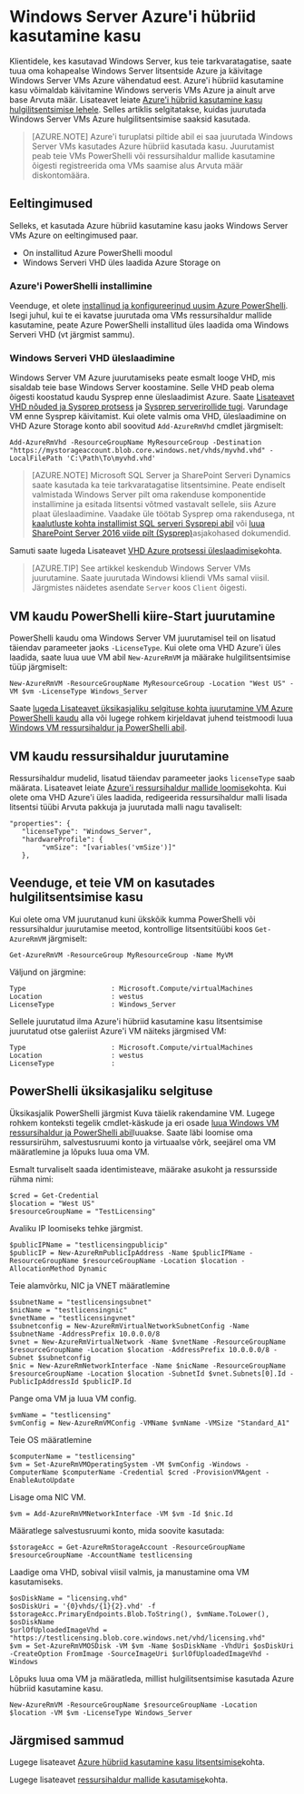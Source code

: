 <properties
   pageTitle="Akna Server Azure'i hübriid kasutamine kasu | Microsoft Azure'i"
   description="Saate teada, kuidas oma Windows Server Software Assurance kasu tuua kohapealse litsentside Azure'i maksimeerimine"
   services="virtual-machines-windows"
   documentationCenter=""
   authors="iainfoulds"
   manager="timlt"
   editor=""/>

<tags
   ms.service="virtual-machines-windows"
   ms.devlang="na"
   ms.topic="article"
   ms.tgt_pltfrm="vm-windows"
   ms.workload="infrastructure-services"
   ms.date="07/13/2016"
   ms.author="georgem"/>

# <a name="azure-hybrid-use-benefit-for-windows-server"></a>Windows Server Azure'i hübriid kasutamine kasu

Klientidele, kes kasutavad Windows Server, kus teie tarkvaratagatise, saate tuua oma kohapealse Windows Server litsentside Azure ja käivitage Windows Server VMs Azure vähendatud eest. Azure'i hübriid kasutamine kasu võimaldab käivitamine Windows serveris VMs Azure ja ainult arve base Arvuta määr. Lisateavet leiate [Azure'i hübriid kasutamine kasu hulgilitsentsimise lehele](https://azure.microsoft.com/pricing/hybrid-use-benefit/). Selles artiklis selgitatakse, kuidas juurutada Windows Server VMs Azure hulgilitsentsimise saaksid kasutada.

> [AZURE.NOTE] Azure'i turuplatsi piltide abil ei saa juurutada Windows Server VMs kasutades Azure hübriid kasutada kasu. Juurutamist peab teie VMs PowerShelli või ressursihaldur mallide kasutamine õigesti registreerida oma VMs saamise alus Arvuta määr diskontomäära.

## <a name="pre-requisites"></a>Eeltingimused
Selleks, et kasutada Azure hübriid kasutamine kasu jaoks Windows Server VMs Azure on eeltingimused paar.

- On installitud Azure PowerShelli moodul
- Windows Serveri VHD üles laadida Azure Storage on

### <a name="install-azure-powershell"></a>Azure'i PowerShelli installimine
Veenduge, et olete [installinud ja konfigureerinud uusim Azure PowerShelli](../powershell-install-configure.md). Isegi juhul, kui te ei kavatse juurutada oma VMs ressursihaldur mallide kasutamine, peate Azure PowerShelli installitud üles laadida oma Windows Serveri VHD (vt järgmist sammu).

### <a name="upload-a-windows-server-vhd"></a>Windows Serveri VHD üleslaadimine

Windows Server VM Azure juurutamiseks peate esmalt looge VHD, mis sisaldab teie base Windows Server koostamine. Selle VHD peab olema õigesti koostatud kaudu Sysprep enne üleslaadimist Azure. Saate [Lisateavet VHD nõuded ja Sysprep protsess](./virtual-machines-windows-upload-image.md) ja [Sysprep serverirollide tugi](https://msdn.microsoft.com/windows/hardware/commercialize/manufacture/desktop/sysprep-support-for-server-roles). Varundage VM enne Sysprep käivitamist. Kui olete valmis oma VHD, üleslaadimine on VHD Azure Storage konto abil soovitud `Add-AzureRmVhd` cmdlet järgmiselt:

```
Add-AzureRmVhd -ResourceGroupName MyResourceGroup -Destination "https://mystorageaccount.blob.core.windows.net/vhds/myvhd.vhd" -LocalFilePath 'C:\Path\To\myvhd.vhd'
```

> [AZURE.NOTE] Microsoft SQL Server ja SharePoint Serveri Dynamics saate kasutada ka teie tarkvaratagatise litsentsimine. Peate endiselt valmistada Windows Server pilt oma rakenduse komponentide installimine ja esitada litsentsi võtmed vastavalt sellele, siis Azure plaat üleslaadimine. Vaadake üle töötab Sysprep oma rakendusega, nt [kaalutluste kohta installimist SQL serveri Sysprepi abil](https://msdn.microsoft.com/library/ee210754.aspx) või [luua SharePoint Server 2016 viide pilt (Sysprep)](http://social.technet.microsoft.com/wiki/contents/articles/33789.build-a-sharepoint-server-2016-reference-image-sysprep.aspx)asjakohased dokumendid.

Samuti saate lugeda Lisateavet [VHD Azure protsessi üleslaadimise](./virtual-machines-windows-upload-image.md#upload-the-vm-image-to-your-storage-account)kohta.

> [AZURE.TIP] See artikkel keskendub Windows Server VMs juurutamine. Saate juurutada Windowsi kliendi VMs samal viisil. Järgmistes näidetes asendate `Server` koos `Client` õigesti.

## <a name="deploy-a-vm-via-powershell-quick-start"></a>VM kaudu PowerShelli kiire-Start juurutamine
PowerShelli kaudu oma Windows Server VM juurutamisel teil on lisatud täiendav parameeter jaoks `-LicenseType`. Kui olete oma VHD Azure'i üles laadida, saate luua uue VM abil `New-AzureRmVM` ja määrake hulgilitsentsimise tüüp järgmiselt:

```
New-AzureRmVM -ResourceGroupName MyResourceGroup -Location "West US" -VM $vm -LicenseType Windows_Server
```

Saate [lugeda Lisateavet üksikasjaliku selgituse kohta juurutamine VM Azure PowerShelli kaudu](./virtual-machines-windows-hybrid-use-benefit-licensing.md#deploy-windows-server-vm-via-powershell-detailed-walkthrough) alla või lugege rohkem kirjeldavat juhend teistmoodi luua [Windows VM ressursihaldur ja PowerShelli abil](./virtual-machines-windows-ps-create.md).

## <a name="deploy-a-vm-via-resource-manager"></a>VM kaudu ressursihaldur juurutamine
Ressursihaldur mudelid, lisatud täiendav parameeter jaoks `licenseType` saab määrata. Lisateavet leiate [Azure'i ressursihaldur mallide loomise](../resource-group-authoring-templates.md)kohta. Kui olete oma VHD Azure'i üles laadida, redigeerida ressursihaldur malli lisada litsentsi tüübi Arvuta pakkuja ja juurutada malli nagu tavaliselt:

```
"properties": {  
   "licenseType": "Windows_Server",
   "hardwareProfile": {
        "vmSize": "[variables('vmSize')]"
   },
```
 
## <a name="verify-your-vm-is-utilizing-the-licensing-benefit"></a>Veenduge, et teie VM on kasutades hulgilitsentsimise kasu
Kui olete oma VM juurutanud kuni ükskõik kumma PowerShelli või ressursihaldur juurutamise meetod, kontrollige litsentsitüübi koos `Get-AzureRmVM` järgmiselt:
 
```
Get-AzureRmVM -ResourceGroup MyResourceGroup -Name MyVM
```

Väljund on järgmine:

```
Type                     : Microsoft.Compute/virtualMachines
Location                 : westus
LicenseType              : Windows_Server
```

Sellele juurutatud ilma Azure'i hübriid kasutamine kasu litsentsimise juurutatud otse galeriist Azure'i VM näiteks järgmised VM:

```
Type                     : Microsoft.Compute/virtualMachines
Location                 : westus
LicenseType              : 
```
 
## <a name="detailed-powershell-walkthrough"></a>PowerShelli üksikasjaliku selgituse

Üksikasjalik PowerShelli järgmist Kuva täielik rakendamine VM. Lugege rohkem konteksti tegelik cmdlet-käskude ja eri osade [luua Windows VM ressursihaldur ja PowerShelli abil](./virtual-machines-windows-ps-create.md)luuakse. Saate läbi loomise oma ressursirühm, salvestusruumi konto ja virtuaalse võrk, seejärel oma VM määratlemine ja lõpuks luua oma VM.
 
Esmalt turvaliselt saada identimisteave, määrake asukoht ja ressursside rühma nimi:

```
$cred = Get-Credential
$location = "West US"
$resourceGroupName = "TestLicensing"
```

Avaliku IP loomiseks tehke järgmist.

```
$publicIPName = "testlicensingpublicip"
$publicIP = New-AzureRmPublicIpAddress -Name $publicIPName -ResourceGroupName $resourceGroupName -Location $location -AllocationMethod Dynamic
```

Teie alamvõrku, NIC ja VNET määratlemine

```
$subnetName = "testlicensingsubnet"
$nicName = "testlicensingnic"
$vnetName = "testlicensingvnet"
$subnetconfig = New-AzureRmVirtualNetworkSubnetConfig -Name $subnetName -AddressPrefix 10.0.0.0/8
$vnet = New-AzureRmVirtualNetwork -Name $vnetName -ResourceGroupName $resourceGroupName -Location $location -AddressPrefix 10.0.0.0/8 -Subnet $subnetconfig
$nic = New-AzureRmNetworkInterface -Name $nicName -ResourceGroupName $resourceGroupName -Location $location -SubnetId $vnet.Subnets[0].Id -PublicIpAddressId $publicIP.Id
```

Pange oma VM ja luua VM config.

```
$vmName = "testlicensing"
$vmConfig = New-AzureRmVMConfig -VMName $vmName -VMSize "Standard_A1"
```

Teie OS määratlemine

```
$computerName = "testlicensing"
$vm = Set-AzureRmVMOperatingSystem -VM $vmConfig -Windows -ComputerName $computerName -Credential $cred -ProvisionVMAgent -EnableAutoUpdate
```

Lisage oma NIC VM.

```
$vm = Add-AzureRmVMNetworkInterface -VM $vm -Id $nic.Id
```

Määratlege salvestusruumi konto, mida soovite kasutada:

```
$storageAcc = Get-AzureRmStorageAccount -ResourceGroupName $resourceGroupName -AccountName testlicensing
```

Laadige oma VHD, sobival viisil valmis, ja manustamine oma VM kasutamiseks.

```
$osDiskName = "licensing.vhd"
$osDiskUri = '{0}vhds/{1}{2}.vhd' -f $storageAcc.PrimaryEndpoints.Blob.ToString(), $vmName.ToLower(), $osDiskName
$urlOfUploadedImageVhd = "https://testlicensing.blob.core.windows.net/vhd/licensing.vhd"
$vm = Set-AzureRmVMOSDisk -VM $vm -Name $osDiskName -VhdUri $osDiskUri -CreateOption FromImage -SourceImageUri $urlOfUploadedImageVhd -Windows
```

Lõpuks luua oma VM ja määratleda, millist hulgilitsentsimise kasutada Azure hübriid kasutamine kasu.

```
New-AzureRmVM -ResourceGroupName $resourceGroupName -Location $location -VM $vm -LicenseType Windows_Server
```

## <a name="next-steps"></a>Järgmised sammud

Lugege lisateavet [Azure hübriid kasutamine kasu litsentsimise](https://azure.microsoft.com/pricing/hybrid-use-benefit/)kohta.

Lugege lisateavet [ressursihaldur mallide kasutamise](../azure-resource-manager/resource-group-overview.md)kohta.
